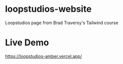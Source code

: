 # loopstudios-website
Loopstudios page from Brad Traversy's Tailwind course 
# Live Demo 
https://loopstudios-amber.vercel.app/
